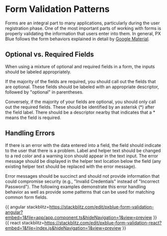 # Form Validation Patterns

Forms are an integral part to many applications, particularly during the user registration phase. One of the most important parts of working with forms is properly validating the information that users enter into them. In general, PX Blue follows the form behaviors explained in detail by [Google Material](https://material.io/design/components/text-fields.html#anatomy).

## Optional vs. Required Fields
When using a mixture of optional and required fields in a form, the inputs should be labeled appropriately. 

If the majority of the fields are required, you should call out the fields that are optional. These fields should be labeled with an appropriate descriptor, followed by "optional" in parentheses.

Conversely, if the majority of your fields are optional, you should only call out the required fields. These should be identified by an asterisk (*) after the field label. There should be a descriptor nearby that indicates that a * means the field is required.

## Handling Errors

If there is an error with the data entered into a field, the field should indicate to the user that there is a problem. Label and helper text should be changed to a red color and a warning icon should appear in the text input. The error message should be displayed in the helper text location below the field (any existing helper text should be replaced with the error message). 

Error messages should be succinct and should not provide information that could compromise security (e.g., "Invalid Credentials" instead of "Incorrect Password"). The following examples demonstrate this error handling behavior as well as provide some patterns that can be used for matching common form fields.

{{ angular stackblitz=https://stackblitz.com/edit/pxblue-form-validation-angular?embed=1&file=app/app.component.ts&hideNavigation=1&view=preview }}
{{ react stackblitz=https://stackblitz.com/edit/pxblue-form-validation-react?embed=1&file=index.js&hideNavigation=1&view=preview }}
